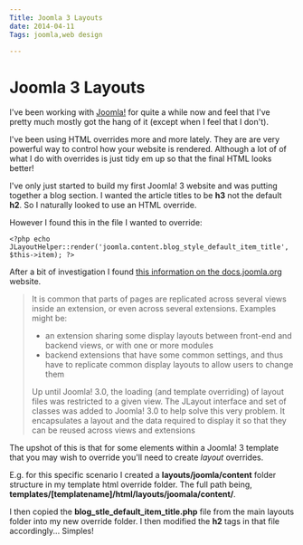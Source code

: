 ```yaml
---
Title: Joomla 3 Layouts
date: 2014-04-11
Tags: joomla,web design

---
```


# Joomla 3 Layouts

I've been working with [Joomla!](http://www.joomla.org/) for quite a while now and feel that I've pretty much mostly got the hang of it (except when I feel that I don't).

I've been using HTML overrides more and more lately. They are are very powerful way to control how your website is rendered. Although a lot of of what I do with overrides is just tidy em up so that the final HTML looks better!

I've only just started to build my first Joomla! 3 website and was putting together a blog section. I wanted the article titles to be **h3** not the default **h2**. So I naturally looked to use an HTML override. 

However I found this in the file I wanted to override:

	<?php echo JLayoutHelper::render('joomla.content.blog_style_default_item_title', $this->item); ?>

After a bit of investigation I found [this information on the docs.joomla.org](http://docs.joomla.org/Sharing_layouts_across_views_or_extensions_with_JLayout) website.

<blockquote>
It is common that parts of pages are replicated across several views inside an extension, or even across several extensions. Examples might be:
<ul>
<li>
	an extension sharing some display layouts between front-end and backend views, or with one or more modules
</li>
<li>
	backend extensions that have some common settings, and thus have to replicate common display layouts to allow users to change them
</li>
</ul>

Up until Joomla! 3.0, the loading (and template overriding) of layout files was restricted to a given view. The JLayout interface and set of classes was added to Joomla! 3.0 to help solve this very problem. It encapsulates a layout and the data required to display it so that they can be reused across views and extensions
</blockquote>

The upshot of this is that for some elements within a Joomla! 3 template that you may wish to override you'll need to create *layout* overrides.

E.g. for this specific scenario I created a **layouts/joomla/content** folder structure in my template html override folder. The full path being, **templates/[templatename]/html/layouts/joomala/content/**.

I then copied the **blog_stle_default_item_title.php** file from the main layouts folder into my new override folder. I then modified the **h2** tags in that file accordingly...  Simples!


